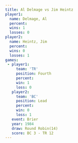 ```yaml
---
title: Al Delmage vs Jim Heintz
player1:           
  name: Delmage, Al
  percent:         
  wins: 1          
  losses: 0        
player2:           
  name: Heintz, Jim
  percent:         
  wins: 0          
  losses: 1        
games:
 - player1:          
     team: 'TR'      
     position: Fourth
     percent:        
     win: 1          
     loss: 0         
   player2:        
     team: 'BC'    
     position: Lead
     percent:      
     win: 0        
     loss: 1       
   event: Brier         
   year: 1984           
   draw: Round Robin(14)
   score: BC 3 - TR 12  
---
```


